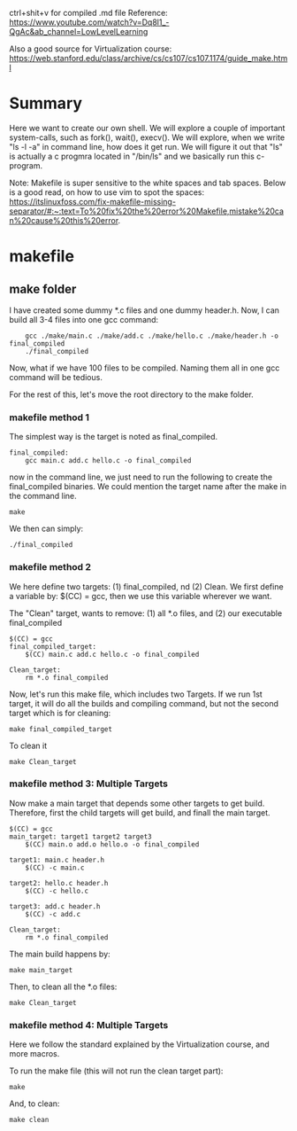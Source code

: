 ctrl+shit+v for compiled .md file
Reference: https://www.youtube.com/watch?v=Dq8l1_-QgAc&ab_channel=LowLevelLearning

Also a good source for Virtualization course:
https://web.stanford.edu/class/archive/cs/cs107/cs107.1174/guide_make.html


# Summary
Here we want to create our own shell. We will explore a couple of important system-calls, such as fork(), wait(), execv().
We will explore, when we write "ls -l -a" in command line, how does it get run. We will figure it out that "ls" is actually a c progmra
located in "/bin/ls" and we basically run this c-program.

Note: Makefile is super sensitive to the white spaces and tab spaces. Below is a good read, on how to use vim to spot the spaces:
https://itslinuxfoss.com/fix-makefile-missing-separator/#:~:text=To%20fix%20the%20error%20Makefile,mistake%20can%20cause%20this%20error.


# makefile

## make folder

I have created some dummy *.c files and one dummy header.h. Now, I can build all 3-4 files into one gcc command:

```
    gcc ./make/main.c ./make/add.c ./make/hello.c ./make/header.h -o final_compiled
    ./final_compiled
```

Now, what if we have 100 files to be compiled. Naming them all in one gcc command will be tedious.

For the rest of this, let's move the root directory to the make folder.

### makefile method 1
The simplest way is the target is noted as final_compiled.

```
final_compiled:
	gcc main.c add.c hello.c -o final_compiled
```

now in the command line, we just need to run the following to create the final_compiled binaries. We could mention the target name
after the make in the command line.
```
make
```

We then can simply:
```
./final_compiled
```

### makefile method 2
We here define two targets: (1) final_compiled, nd (2) Clean.
We first define a variable by: $(CC) = gcc, then we use this variable wherever we want.

The "Clean" target, wants to remove: (1) all *.o files, and (2) our executable final_compiled

```
$(CC) = gcc
final_compiled_target:
	$(CC) main.c add.c hello.c -o final_compiled

Clean_target:
	rm *.o final_compiled
```

Now, let's run this make file, which includes two Targets. If we run 1st target, it will do all the builds and 
compiling command, but not the second target which is for cleaning:
```
make final_compiled_target
```

To clean it
```
make Clean_target
```

### makefile method 3: Multiple Targets
Now make a main target that depends some other targets to get build. Therefore, first the child targets will get build, and finall the 
main target.

```
$(CC) = gcc
main_target: target1 target2 target3
	$(CC) main.o add.o hello.o -o final_compiled

target1: main.c header.h
	$(CC) -c main.c

target2: hello.c header.h
	$(CC) -c hello.c

target3: add.c header.h
	$(CC) -c add.c

Clean_target:
	rm *.o final_compiled
```

The main build happens by:
```
make main_target
```

Then, to clean all the *.o files:
```
make Clean_target
```

### makefile method 4: Multiple Targets
Here we follow the standard explained by the Virtualization course, and more macros.

To run the make file (this will not run the clean target part):

```
make
```

And, to clean:
```
make clean
```